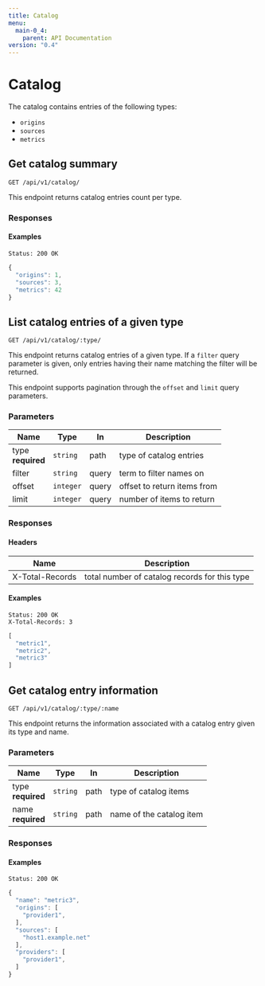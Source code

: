 ```yaml
---
title: Catalog
menu:
  main-0_4:
    parent: API Documentation
version: "0.4"
---
```


# Catalog

The catalog contains entries of the following types:

 * `origins`
 * `sources`
 * `metrics`

## Get catalog summary

```
GET /api/v1/catalog/
```

This endpoint returns catalog entries count per type.

### Responses


#### Examples

```headers
Status: 200 OK
```
```javascript
{
  "origins": 1,
  "sources": 3,
  "metrics": 42
}
```
## List catalog entries of a given type

```
GET /api/v1/catalog/:type/
```

This endpoint returns catalog entries of a given type. If a `filter` query parameter is given, only entries having
their name matching the filter will be returned.

This endpoint supports pagination through the `offset` and `limit` query parameters.

### Parameters

| Name | Type | In | Description |
| --- | --- | --- | --- |
| type<br>**required** | `string` | path | type of catalog entries |
| filter | `string` | query | term to filter names on |
| offset | `integer` | query | offset to return items from |
| limit | `integer` | query | number of items to return |

### Responses

#### Headers

| Name | Description |
| --- | --- |
| X-Total-Records | total number of catalog records for this type | 

#### Examples

```headers
Status: 200 OK
X-Total-Records: 3
```
```javascript
[
  "metric1",
  "metric2",
  "metric3"
]
```
## Get catalog entry information

```
GET /api/v1/catalog/:type/:name
```

This endpoint returns the information associated with a catalog entry given its type and name.

### Parameters

| Name | Type | In | Description |
| --- | --- | --- | --- |
| type<br>**required** | `string` | path | type of catalog items |
| name<br>**required** | `string` | path | name of the catalog item |

### Responses


#### Examples

```headers
Status: 200 OK
```
```javascript
{
  "name": "metric3",
  "origins": [
    "provider1",
  ],
  "sources": [
    "host1.example.net"
  ],
  "providers": [
    "provider1",
  ]
}
```
